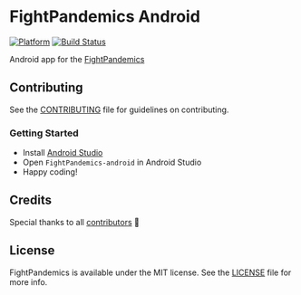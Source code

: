 # FightPandemics Android

[![Platform](https://img.shields.io/badge/platform-android-lightgrey.svg)](#)
[![Build Status](https://travis-ci.org/FightPandemics/FightPandemics-android.svg?branch=development)](https://travis-ci.com/FightPandemics/FightPandemics-android)


Android app for the [FightPandemics](https://fightpandemics.com/)

## Contributing

See the [CONTRIBUTING](https://github.com/FightPandemics/FightPandemics-android/blob/development/CONTRIBUTING.md) file for guidelines on contributing.

### Getting Started

* Install [Android Studio](https://developer.android.com/studio)
* Open `FightPandemics-android` in Android Studio 
* Happy coding!

## Credits

Special thanks to all [contributors](https://github.com/FightPandemics/FightPandemics-android/contributors) :purple_heart:


## License

FightPandemics is available under the MIT license. See the [LICENSE](https://github.com/FightPandemics/FightPandemics-android/blob/development/LICENSE) file for more info.



